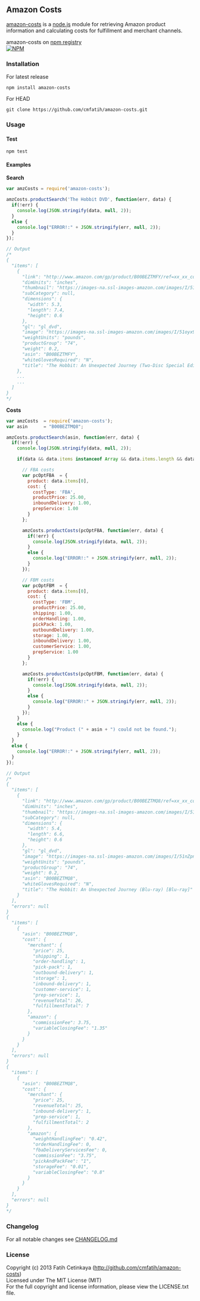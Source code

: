 ## Amazon Costs

[amazon-costs](http://github.com/cmfatih/amazon-costs) is a [node.js](http://nodejs.org) module for retrieving Amazon product information and calculating costs for fulfillment and merchant channels.  

amazon-costs on [npm registry](http://npmjs.org/package/amazon-costs)  
[![NPM](https://nodei.co/npm/amazon-costs.png?compact=true)](https://nodei.co/npm/amazon-costs/)

### Installation

For latest release
```
npm install amazon-costs
```

For HEAD
```
git clone https://github.com/cmfatih/amazon-costs.git
```

### Usage

#### Test
```
npm test
```

#### Examples

**Search**
```javascript
var amzCosts = require('amazon-costs');

amzCosts.productSearch('The Hobbit DVD', function(err, data) {
  if(!err) {
    console.log(JSON.stringify(data, null, 2));
  }
  else {
    console.log("ERROR!:" + JSON.stringify(err, null, 2));
  }
});

// Output
/*
{
  "items": [
    {
      "link": "http://www.amazon.com/gp/product/B00BEZTMFY/ref=xx_xx_cont_xx/180-3685826-3917707",
      "dimUnits": "inches",
      "thumbnail": "https://images-na.ssl-images-amazon.com/images/I/51oyx9TCjVL._SL80_.jpg",
      "subCategory": null,
      "dimensions": {
        "width": 5.3,
        "length": 7.4,
        "height": 0.6
      },
      "gl": "gl_dvd",
      "image": "https://images-na.ssl-images-amazon.com/images/I/51oyx9TCjVL._SL120_.jpg",
      "weightUnits": "pounds",
      "productGroup": "74",
      "weight": 0.2,
      "asin": "B00BEZTMFY",
      "whiteGlovesRequired": "N",
      "title": "The Hobbit: An Unexpected Journey (Two-Disc Special Edition) (DVD + UltraViolet Digital Copy) [DVD]"
    },
    ...
    ...
  ]
}
*/
```

**Costs**
```javascript
var amzCosts  = require('amazon-costs');
var asin      = "B00BEZTMQ8";

amzCosts.productSearch(asin, function(err, data) {
  if(!err) {
    console.log(JSON.stringify(data, null, 2));

    if(data && data.items instanceof Array && data.items.length && data.items[0].asin === asin) {

      // FBA costs
      var pcOptFBA  = {
        product: data.items[0],
        cost: {
          costType: 'FBA',
          productPrice: 25.00,
          inboundDelivery: 1.00,
          prepService: 1.00
        }
      };

      amzCosts.productCosts(pcOptFBA, function(err, data) {
        if(!err) {
          console.log(JSON.stringify(data, null, 2));
        }
        else {
          console.log("ERROR!:" + JSON.stringify(err, null, 2));
        }
      });

      // FBM costs
      var pcOptFBM  = {
        product: data.items[0],
        cost: {
          costType: 'FBM',
          productPrice: 25.00,
          shipping: 1.00,
          orderHandling: 1.00,
          pickPack: 1.00,
          outboundDelivery: 1.00,
          storage: 1.00,
          inboundDelivery: 1.00,
          customerService: 1.00,
          prepService: 1.00
        }
      };

      amzCosts.productCosts(pcOptFBM, function(err, data) {
        if(!err) {
          console.log(JSON.stringify(data, null, 2));
        }
        else {
          console.log("ERROR!:" + JSON.stringify(err, null, 2));
        }
      });
    }
    else {
      console.log("Product (" + asin + ") could not be found.");
    }
  }
  else {
    console.log("ERROR!:" + JSON.stringify(err, null, 2));
  }
});

// Output
/*
{
  "items": [
    {
      "link": "http://www.amazon.com/gp/product/B00BEZTMQ8/ref=xx_xx_cont_xx/186-1246243-6363763",
      "dimUnits": "inches",
      "thumbnail": "https://images-na.ssl-images-amazon.com/images/I/51nZpnQgUwL._SL80_.jpg",
      "subCategory": null,
      "dimensions": {
        "width": 5.4,
        "length": 6.6,
        "height": 0.6
      },
      "gl": "gl_dvd",
      "image": "https://images-na.ssl-images-amazon.com/images/I/51nZpnQgUwL._SL120_.jpg",
      "weightUnits": "pounds",
      "productGroup": "74",
      "weight": 0.2,
      "asin": "B00BEZTMQ8",
      "whiteGlovesRequired": "N",
      "title": "The Hobbit: An Unexpected Journey (Blu-ray) [Blu-ray]"
    }
  ],
  "errors": null
}
{
  "items": [
    {
      "asin": "B00BEZTMQ8",
      "cost": {
        "merchant": {
          "price": 25,
          "shipping": 1,
          "order-handling": 1,
          "pick-pack": 1,
          "outbound-delivery": 1,
          "storage": 1,
          "inbound-delivery": 1,
          "customer-service": 1,
          "prep-service": 1,
          "revenueTotal": 26,
          "fulfillmentTotal": 7
        },
        "amazon": {
          "commissionFee": 3.75,
          "variableClosingFee": "1.35"
        }
      }
    }
  ],
  "errors": null
}
{
  "items": [
    {
      "asin": "B00BEZTMQ8",
      "cost": {
        "merchant": {
          "price": 25,
          "revenueTotal": 25,
          "inbound-delivery": 1,
          "prep-service": 1,
          "fulfillmentTotal": 2
        },
        "amazon": {
          "weightHandlingFee": "0.42",
          "orderHandlingFee": 0,
          "fbaDeliveryServicesFee": 0,
          "commissionFee": "3.75",
          "pickAndPackFee": "1",
          "storageFee": "0.01",
          "variableClosingFee": "0.8"
        }
      }
    }
  ],
  "errors": null
}
*/
```

### Changelog

For all notable changes see [CHANGELOG.md](https://github.com/cmfatih/amazon-costs/blob/master/CHANGELOG.md)

### License

Copyright (c) 2013 Fatih Cetinkaya (http://github.com/cmfatih/amazon-costs)  
Licensed under The MIT License (MIT)  
For the full copyright and license information, please view the LICENSE.txt file.